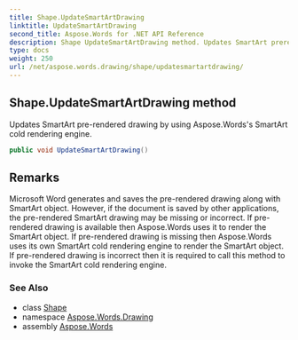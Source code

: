 ```yaml
---
title: Shape.UpdateSmartArtDrawing
linktitle: UpdateSmartArtDrawing
second_title: Aspose.Words for .NET API Reference
description: Shape UpdateSmartArtDrawing method. Updates SmartArt prerendered drawing by using Aspose.Wordss SmartArt cold rendering engine in C#.
type: docs
weight: 250
url: /net/aspose.words.drawing/shape/updatesmartartdrawing/
---
```

## Shape.UpdateSmartArtDrawing method

Updates SmartArt pre-rendered drawing by using Aspose.Words's SmartArt cold rendering engine.

```csharp
public void UpdateSmartArtDrawing()
```

## Remarks

Microsoft Word generates and saves the pre-rendered drawing along with SmartArt object. However, if the document is saved by other applications, the pre-rendered SmartArt drawing may be missing or incorrect. If pre-rendered drawing is available then Aspose.Words uses it to render the SmartArt object. If pre-rendered drawing is missing then Aspose.Words uses its own SmartArt cold rendering engine to render the SmartArt object. If pre-rendered drawing is incorrect then it is required to call this method to invoke the SmartArt cold rendering engine.

### See Also

* class [Shape](../)
* namespace [Aspose.Words.Drawing](../../shape/)
* assembly [Aspose.Words](../../../)

